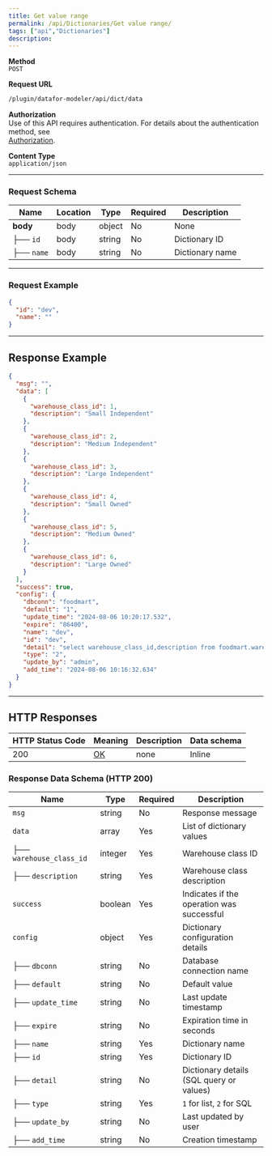 ```yaml
---
title: Get value range
permalink: /api/Dictionaries/Get value range/
tags: ["api","Dictionaries"]
description: 
---
```


**Method**  
`POST`

**Request URL**
```html
/plugin/datafor-modeler/api/dict/data
```

**Authorization**  
Use of this API requires authentication. For details about the authentication method, see  
[Authorization](/api/index/#_5-authentication-security).

**Content Type**  
`application/json`

---

### **Request Schema**

| Name      | Location | Type   | Required | Description |
|-----------|----------|--------|----------|-------------|
| **body**  | body     | object | No       | None |
| ├── `id`  | body     | string | No       | Dictionary ID |
| ├── `name`| body     | string | No       | Dictionary name |

---

### **Request Example**

```json
{
  "id": "dev",
  "name": ""
}
```

---

## **Response Example**

```json
{
  "msg": "",
  "data": [
    {
      "warehouse_class_id": 1,
      "description": "Small Independent"
    },
    {
      "warehouse_class_id": 2,
      "description": "Medium Independent"
    },
    {
      "warehouse_class_id": 3,
      "description": "Large Independent"
    },
    {
      "warehouse_class_id": 4,
      "description": "Small Owned"
    },
    {
      "warehouse_class_id": 5,
      "description": "Medium Owned"
    },
    {
      "warehouse_class_id": 6,
      "description": "Large Owned"
    }
  ],
  "success": true,
  "config": {
    "dbconn": "foodmart",
    "default": "1",
    "update_time": "2024-08-06 10:20:17.532",
    "expire": "86400",
    "name": "dev",
    "id": "dev",
    "detail": "select warehouse_class_id,description from foodmart.warehouse_class",
    "type": "2",
    "update_by": "admin",
    "add_time": "2024-08-06 10:16:32.634"
  }
}
```

---

## **HTTP Responses**

| HTTP Status Code | Meaning                                                                 | Description | Data schema |
|------------------|-------------------------------------------------------------------------|------------|------------|
| 200              | [OK](https://tools.ietf.org/html/rfc7231#section-6.3.1)                | none       | Inline     |

### **Response Data Schema (HTTP 200)**

| Name       | Type    | Required | Description |
|-----------|--------|----------|-------------|
| `msg`     | string | No       | Response message |
| `data`    | array  | Yes      | List of dictionary values |
| ├── `warehouse_class_id` | integer  | Yes  | Warehouse class ID |
| ├── `description` | string  | Yes  | Warehouse class description |
| `success` | boolean | Yes     | Indicates if the operation was successful |
| `config`  | object  | Yes     | Dictionary configuration details |
| ├── `dbconn`      | string  | No  | Database connection name |
| ├── `default`     | string  | No  | Default value |
| ├── `update_time` | string  | No  | Last update timestamp |
| ├── `expire`      | string  | No  | Expiration time in seconds |
| ├── `name`        | string  | Yes | Dictionary name |
| ├── `id`          | string  | Yes | Dictionary ID |
| ├── `detail`      | string  | No  | Dictionary details (SQL query or values) |
| ├── `type`        | string  | Yes | `1` for list, `2` for SQL |
| ├── `update_by`   | string  | No  | Last updated by user |
| ├── `add_time`    | string  | No  | Creation timestamp |